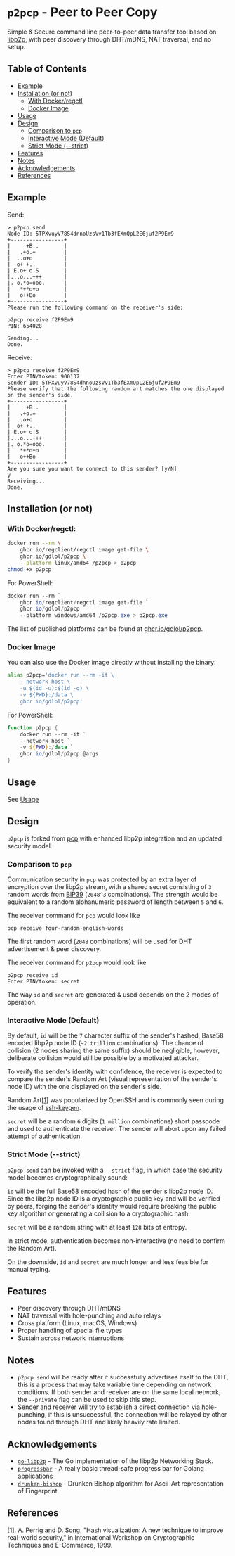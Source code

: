 # `p2pcp` - Peer to Peer Copy

Simple & Secure command line peer-to-peer data transfer tool based on
[libp2p](https://github.com/libp2p/go-libp2p), with peer discovery through DHT/mDNS,
NAT traversal, and no setup.

## Table of Contents

- [Example](#example)
- [Installation (or not)](#installation-or-not)
  - [With Docker/regctl](#with-dockerregctl)
  - [Docker Image](#docker-image)
- [Usage](#usage)
- [Design](#design)
  - [Comparison to `pcp`](#comparison-to-pcp)
  - [Interactive Mode (Default)](#interactive-mode-default)
  - [Strict Mode (--strict)](#strict-mode---strict)
- [Features](#features)
- [Notes](#notes)
- [Acknowledgements](#acknowledgements)
- [References](#references)

## Example

Send:

```
> p2pcp send
Node ID: 5TPXvuyV78S4dnnoUzsVv1Tb3fEXmQpL2E6juf2P9Em9
+-----------------+
|     +B..        |
|   .+o.=         |
|  ..o+o          |
|  o+ +..         |
| E.o+ o.S        |
|...o...+++       |
|. o.*o=ooo.      |
|   *+*o+o        |
|   o++Bo         |
+-----------------+
Please run the following command on the receiver's side:

p2pcp receive f2P9Em9
PIN: 654028

Sending...
Done.
```

Receive:

```
> p2pcp receive f2P9Em9
Enter PIN/token: 900137
Sender ID: 5TPXvuyV78S4dnnoUzsVv1Tb3fEXmQpL2E6juf2P9Em9
Please verify that the following random art matches the one displayed on the sender's side.
+-----------------+
|     +B..        |
|   .+o.=         |
|  ..o+o          |
|  o+ +..         |
| E.o+ o.S        |
|...o...+++       |
|. o.*o=ooo.      |
|   *+*o+o        |
|   o++Bo         |
+-----------------+
Are you sure you want to connect to this sender? [y/N]
y
Receiving...
Done.
```

## Installation (or not)

### With Docker/regctl:

```sh
docker run --rm \
    ghcr.io/regclient/regctl image get-file \
    ghcr.io/gdlol/p2pcp \
    --platform linux/amd64 /p2pcp > p2pcp
chmod +x p2pcp
```

For PowerShell:

```ps1
docker run --rm `
    ghcr.io/regclient/regctl image get-file `
    ghcr.io/gdlol/p2pcp `
    --platform windows/amd64 /p2pcp.exe > p2pcp.exe
```

The list of published platforms can be found at [ghcr.io/gdlol/p2pcp](https://ghcr.io/gdlol/p2pcp).

### Docker Image

You can also use the Docker image directly without installing the binary:

```sh
alias p2pcp='docker run --rm -it \
    --network host \
    -u $(id -u):$(id -g) \
    -v ${PWD}:/data \
    ghcr.io/gdlol/p2pcp'
```

For PowerShell:

```ps1
function p2pcp {
    docker run --rm -it `
    --network host `
    -v ${PWD}:/data `
    ghcr.io/gdlol/p2pcp @args
}
```

## Usage

See [Usage](docs/Usage.md)

## Design

`p2pcp` is forked from [pcp](https://github.com/dennis-tra/pcp) with enhanced libp2p integration and an
updated security model.

### Comparison to `pcp`

Communication security in `pcp` was protected by an extra layer of encryption over the libp2p
stream, with a shared secret consisting of `3` random words from
[BIP39](https://github.com/bitcoin/bips/blob/master/bip-0039/bip-0039-wordlists.md) (`2048^3` combinations).
The strength would be equivalent to a random alphanumeric password of length between `5` and `6`.

The receiver command for `pcp` would look like

```
pcp receive four-random-english-words
```

The first random word (`2048` combinations) will be used for DHT advertisement & peer discovery.

The receiver command for `p2pcp` would look like

```
p2pcp receive id
Enter PIN/token: secret
```

The way `id` and `secret` are generated & used depends on the 2 modes of operation.

### Interactive Mode (Default)

By default, `id` will be the `7` character suffix of the sender's hashed, Base58 encoded libp2p node ID
(`~2 trillion` combinations). The chance of collision (2 nodes sharing the same suffix) should be negligible,
however, deliberate collision would still be possible by a motivated attacker.

To verify the sender's identity with confidence, the receiver is expected to compare the sender's Random Art
(visual representation of the sender's node ID) with the one displayed on the sender's side.

Random Art[[1](#r1)] was popularized by OpenSSH and is commonly seen during the usage of
[ssh-keygen](https://man.openbsd.org/ssh-keygen#l).

`secret` will be a random `6` digits (`1 million` combinations) short passcode and used to authenticate the receiver.
The sender will abort upon any failed attempt of authentication.

### Strict Mode (--strict)

`p2pcp send` can be invoked with a `--strict` flag, in which case the security model becomes cryptographically sound:

`id` will be the full Base58 encoded hash of the sender's libp2p node ID. Since the libp2p node ID is a
cryptographic public key and will be verified by peers, forging the sender's identity would require
breaking the public key algorithm or generating a collision to a cryptographic hash.

`secret` will be a random string with at least `128` bits of entropy.

In strict mode, authentication becomes non-interactive (no need to confirm the Random Art).

On the downside, `id` and `secret` are much longer and less feasible for manual typing.

## Features

- Peer discovery through DHT/mDNS
- NAT traversal with hole-punching and auto relays
- Cross platform (Linux, macOS, Windows)
- Proper handling of special file types
- Sustain across network interruptions

## Notes

- `p2pcp send` will be ready after it successfully advertises itself to the DHT, this is a process that may take
  variable time depending on network conditions. If both sender and receiver are on the same local network,
  the `--private` flag can be used to skip this step.
- Sender and receiver will try to establish a direct connection via hole-punching, if this is unsuccessful,
  the connection will be relayed by other nodes found through DHT and likely heavily rate limited.

## Acknowledgements

- [`go-libp2p`](https://github.com/libp2p/go-libp2p) - The Go implementation of the libp2p Networking Stack.
- [`progressbar`](https://github.com/schollz/progressbar) - A really basic thread-safe progress bar for Golang applications
- [`drunken-bishop`](https://github.com/moul/drunken-bishop) - Drunken Bishop algorithm for Ascii-Art representation of Fingerprint

## References

<!-- spell-checker: ignore Perrig -->

<a id="r1"></a>

[1]. A. Perrig and D. Song, "Hash visualization: A new technique to improve real-world security," in International Workshop on Cryptographic Techniques and E-Commerce, 1999.
